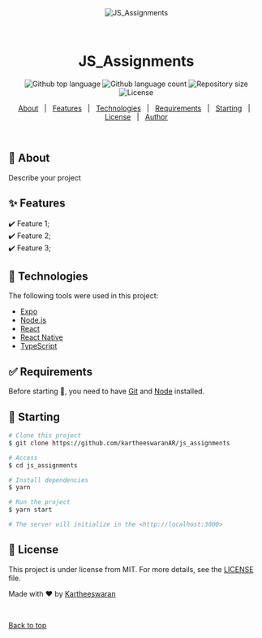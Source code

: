 <div align="center" id="top"> 
  <img src="./.github/app.gif" alt="JS_Assignments" />

  &#xa0;

  <!-- <a href="https://js_assignments.netlify.app">Demo</a> -->
</div>

<h1 align="center">JS_Assignments</h1>

<p align="center">
  <img alt="Github top language" src="https://img.shields.io/github/languages/top/kartheeswaranAR/js_assignments?color=56BEB8">

  <img alt="Github language count" src="https://img.shields.io/github/languages/count/kartheeswaranAR/js_assignments?color=56BEB8">

  <img alt="Repository size" src="https://img.shields.io/github/repo-size/kartheeswaranAR/js_assignments?color=56BEB8">

  <img alt="License" src="https://img.shields.io/github/license/kartheeswaranAR/js_assignments?color=56BEB8">

  <!-- <img alt="Github issues" src="https://img.shields.io/github/issues/kartheeswaranAR/js_assignments?color=56BEB8" /> -->

  <!-- <img alt="Github forks" src="https://img.shields.io/github/forks/kartheeswaranAR/js_assignments?color=56BEB8" /> -->

  <!-- <img alt="Github stars" src="https://img.shields.io/github/stars/kartheeswaranAR/js_assignments?color=56BEB8" /> -->
</p>

<!-- Status -->

<!-- <h4 align="center"> 
	🚧  JS_Assignments 🚀 Under construction...  🚧
</h4> 

<hr> -->

<p align="center">
  <a href="#dart-about">About</a> &#xa0; | &#xa0; 
  <a href="#sparkles-features">Features</a> &#xa0; | &#xa0;
  <a href="#rocket-technologies">Technologies</a> &#xa0; | &#xa0;
  <a href="#white_check_mark-requirements">Requirements</a> &#xa0; | &#xa0;
  <a href="#checkered_flag-starting">Starting</a> &#xa0; | &#xa0;
  <a href="#memo-license">License</a> &#xa0; | &#xa0;
  <a href="https://github.com/kartheeswaranAR" target="_blank">Author</a>
</p>

<br>

## :dart: About ##

Describe your project

## :sparkles: Features ##

:heavy_check_mark: Feature 1;\
:heavy_check_mark: Feature 2;\
:heavy_check_mark: Feature 3;

## :rocket: Technologies ##

The following tools were used in this project:

- [Expo](https://expo.io/)
- [Node.js](https://nodejs.org/en/)
- [React](https://pt-br.reactjs.org/)
- [React Native](https://reactnative.dev/)
- [TypeScript](https://www.typescriptlang.org/)

## :white_check_mark: Requirements ##

Before starting :checkered_flag:, you need to have [Git](https://git-scm.com) and [Node](https://nodejs.org/en/) installed.

## :checkered_flag: Starting ##

```bash
# Clone this project
$ git clone https://github.com/kartheeswaranAR/js_assignments

# Access
$ cd js_assignments

# Install dependencies
$ yarn

# Run the project
$ yarn start

# The server will initialize in the <http://localhost:3000>
```

## :memo: License ##

This project is under license from MIT. For more details, see the [LICENSE](LICENSE.md) file.


Made with :heart: by <a href="https://github.com/kartheeswaranAR" target="_blank">Kartheeswaran</a>

&#xa0;

<a href="#top">Back to top</a>
